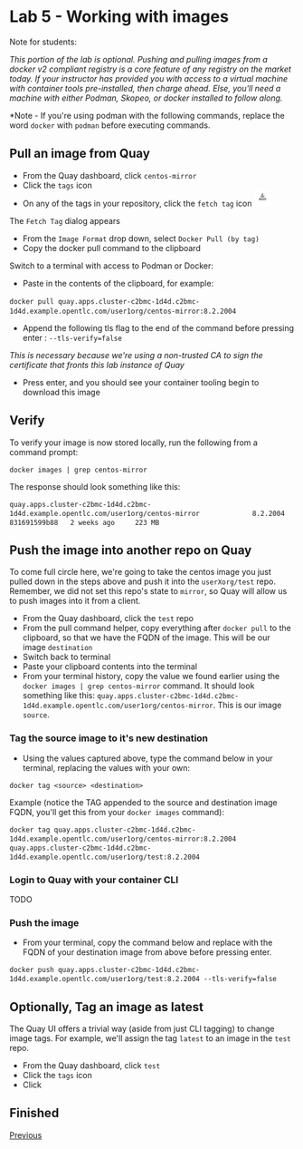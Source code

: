 # Lab 5 - Working with images

Note for students:

*This portion of the lab is optional. Pushing and pulling images from a docker v2 compliant registry is a core feature of any registry on the market today. If your instructor has provided you with access to a virtual machine with container tools pre-installed, then charge ahead. Else, you'll need a machine with either Podman, Skopeo, or docker installed to follow along.*

*Note - If you're using podman with the following commands, replace the word `docker` with `podman` before executing commands.




## Pull an image from Quay

* From the Quay dashboard, click `centos-mirror`
* Click the `tags` icon
* On any of the tags in your repository, click the `fetch tag` icon
![Fetch tag icon](/images/fetch-tag-icon.png)

The `Fetch Tag` dialog appears

* From the `Image Format` drop down, select `Docker Pull (by tag)`
* Copy the docker pull command to the clipboard


Switch to a terminal with access to Podman or Docker:
* Paste in the contents of the clipboard, for example:

 `docker pull quay.apps.cluster-c2bmc-1d4d.c2bmc-1d4d.example.opentlc.com/user1org/centos-mirror:8.2.2004
`

 * Append the following tls flag to the end of the command before pressing enter : `--tls-verify=false`
 
 *This is necessary because we're using a non-trusted CA to sign the certificate that fronts this lab instance of Quay*

 * Press enter, and you should see your container tooling begin to download this image

## Verify 
To verify your image is now stored locally, run the following from a command prompt:
```
docker images | grep centos-mirror
```
The response should look something like this:
```
quay.apps.cluster-c2bmc-1d4d.c2bmc-1d4d.example.opentlc.com/user1org/centos-mirror             8.2.2004                        831691599b88   2 weeks ago     223 MB
```

## Push the image into another repo on Quay
To come full circle here, we're going to take the centos image you just pulled down in the steps above and push it into the `userXorg/test` repo. Remember, we did not set this repo's state to `mirror`, so Quay will allow us to push images into it from a client.

* From the Quay dashboard, click the `test` repo
* From the pull command helper, copy everything after `docker pull` to the clipboard, so that we have the FQDN of the image. This will be our image `destination`
* Switch back to terminal
* Paste your clipboard contents into the terminal
* From your terminal history, copy the value we found earlier using the `docker images | grep centos-mirror` command. It should look something like this: `quay.apps.cluster-c2bmc-1d4d.c2bmc-1d4d.example.opentlc.com/user1org/centos-mirror`. This is our image `source`.

### Tag the source image to it's new destination
* Using the values captured above, type the command below in your terminal, replacing the values with your own:
```
docker tag <source> <destination>
```
Example (notice the TAG appended to the source and destination image FQDN, you'll get this from your `docker images` command): 
```
docker tag quay.apps.cluster-c2bmc-1d4d.c2bmc-1d4d.example.opentlc.com/user1org/centos-mirror:8.2.2004 quay.apps.cluster-c2bmc-1d4d.c2bmc-1d4d.example.opentlc.com/user1org/test:8.2.2004

```

### Login to Quay with your container CLI
TODO
### Push the image
* From your terminal, copy the command below and replace <destination> with the FQDN of your destination image from above before pressing enter.

```
docker push quay.apps.cluster-c2bmc-1d4d.c2bmc-1d4d.example.opentlc.com/user1org/test:8.2.2004 --tls-verify=false
```


 ## Optionally, Tag an image as latest
The Quay UI offers a trivial way (aside from just CLI tagging) to change image tags. For example, we'll assign the tag `latest` to an image in the `test` repo.

* From the Quay dashboard, click `test`
* Click the `tags` icon
* Click 

## Finished
[Previous](https://github.com/mbach04/quay_workshop_instructions/blob/master/lab4.md)